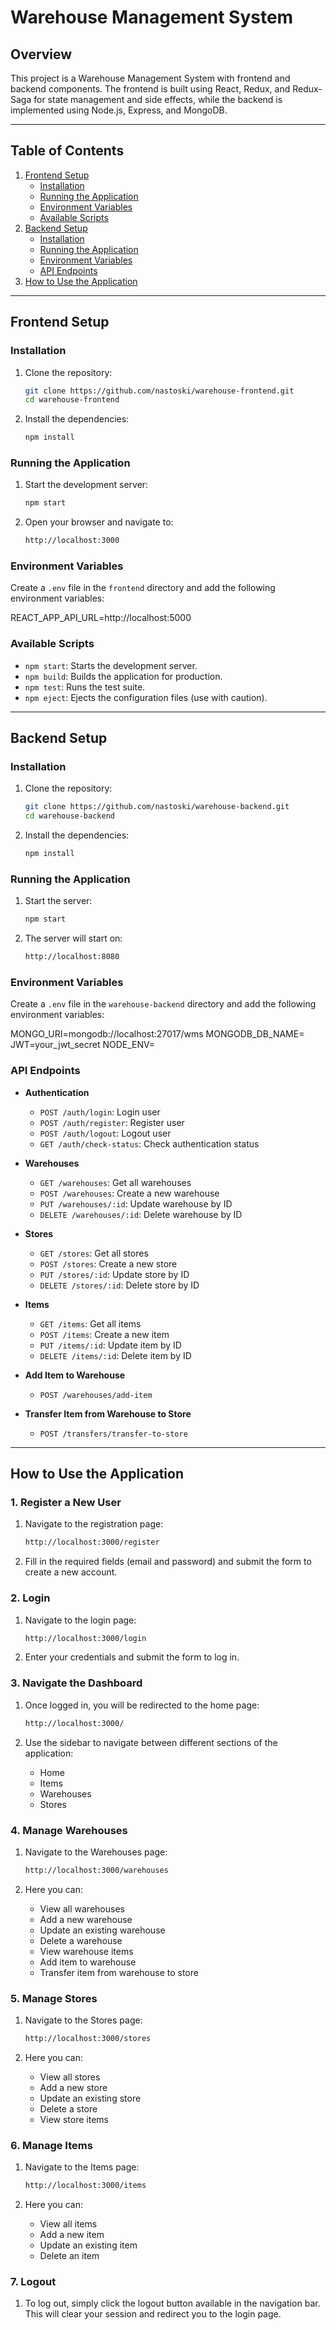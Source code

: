 # Warehouse Management System

## Overview

This project is a Warehouse Management System with frontend and backend components. The frontend is built using React, Redux, and Redux-Saga for state management and side effects, while the backend is implemented using Node.js, Express, and MongoDB.

---

## Table of Contents

1. [Frontend Setup](#frontend-setup)
    - [Installation](#installation)
    - [Running the Application](#running-the-application)
    - [Environment Variables](#environment-variables)
    - [Available Scripts](#available-scripts)
2. [Backend Setup](#backend-setup)
    - [Installation](#installation-1)
    - [Running the Application](#running-the-application-1)
    - [Environment Variables](#environment-variables-1)
    - [API Endpoints](#api-endpoints)
3. [How to Use the Application](#how-to-use-the-application)

---

## Frontend Setup

### Installation

1. Clone the repository:
    ```sh
    git clone https://github.com/nastoski/warehouse-frontend.git
    cd warehouse-frontend
    ```

2. Install the dependencies:
    ```sh
    npm install
    ```

### Running the Application

1. Start the development server:
    ```sh
    npm start
    ```

2. Open your browser and navigate to:
    ```sh
    http://localhost:3000
    ```

### Environment Variables

Create a `.env` file in the `frontend` directory and add the following environment variables:

REACT_APP_API_URL=http://localhost:5000

### Available Scripts

- `npm start`: Starts the development server.
- `npm build`: Builds the application for production.
- `npm test`: Runs the test suite.
- `npm eject`: Ejects the configuration files (use with caution).

---

## Backend Setup

### Installation

1. Clone the repository:
    ```sh
    git clone https://github.com/nastoski/warehouse-backend.git
    cd warehouse-backend
    ```

2. Install the dependencies:
    ```sh
    npm install
    ```

### Running the Application

1. Start the server:
    ```sh
    npm start
    ```

2. The server will start on:
    ```sh
    http://localhost:8080
    ```

### Environment Variables

Create a `.env` file in the `warehouse-backend` directory and add the following environment variables:


MONGO_URI=mongodb://localhost:27017/wms
MONGODB_DB_NAME=
JWT=your_jwt_secret
NODE_ENV=

### API Endpoints

- **Authentication**
  - `POST /auth/login`: Login user
  - `POST /auth/register`: Register user
  - `POST /auth/logout`: Logout user
  - `GET /auth/check-status`: Check authentication status

- **Warehouses**
  - `GET /warehouses`: Get all warehouses
  - `POST /warehouses`: Create a new warehouse
  - `PUT /warehouses/:id`: Update warehouse by ID
  - `DELETE /warehouses/:id`: Delete warehouse by ID

- **Stores**
  - `GET /stores`: Get all stores
  - `POST /stores`: Create a new store
  - `PUT /stores/:id`: Update store by ID
  - `DELETE /stores/:id`: Delete store by ID

- **Items**
  - `GET /items`: Get all items
  - `POST /items`: Create a new item
  - `PUT /items/:id`: Update item by ID
  - `DELETE /items/:id`: Delete item by ID

- **Add Item to Warehouse**
  - `POST /warehouses/add-item`
- **Transfer Item from Warehouse to Store**
  - `POST /transfers/transfer-to-store`

---

## How to Use the Application

### 1. Register a New User

1. Navigate to the registration page:
    ```sh
    http://localhost:3000/register
    ```

2. Fill in the required fields (email and password) and submit the form to create a new account.

### 2. Login

1. Navigate to the login page:
    ```sh
    http://localhost:3000/login
    ```

2. Enter your credentials and submit the form to log in.

### 3. Navigate the Dashboard

1. Once logged in, you will be redirected to the home page:
    ```sh
    http://localhost:3000/
    ```

2. Use the sidebar to navigate between different sections of the application:
    - Home
    - Items
    - Warehouses
    - Stores

### 4. Manage Warehouses

1. Navigate to the Warehouses page:
    ```sh
    http://localhost:3000/warehouses
    ```

2. Here you can:
    - View all warehouses
    - Add a new warehouse
    - Update an existing warehouse
    - Delete a warehouse
    - View warehouse items
    - Add item to warehouse
    - Transfer item from warehouse to store

### 5. Manage Stores

1. Navigate to the Stores page:
    ```sh
    http://localhost:3000/stores
    ```

2. Here you can:
    - View all stores
    - Add a new store
    - Update an existing store
    - Delete a store
    - View store items

### 6. Manage Items

1. Navigate to the Items page:
    ```sh
    http://localhost:3000/items
    ```

2. Here you can:
    - View all items
    - Add a new item
    - Update an existing item
    - Delete an item

### 7. Logout

1. To log out, simply click the logout button available in the navigation bar. This will clear your session and redirect you to the login page.